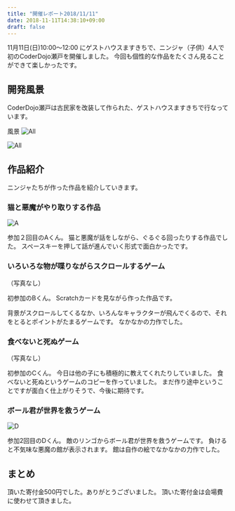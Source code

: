 ```yaml
---
title: "開催レポート2018/11/11"
date: 2018-11-11T14:38:10+09:00
draft: false
---
```


11月11日(日)10:00〜12:00 にゲストハウスますきちで、ニンジャ（子供）4人で初のCoderDojo瀬戸を開催しました。
今回も個性的な作品をたくさん見ることができて楽しかったです。



<!--more-->

## 開発風景

CoderDojo瀬戸は古民家を改装して作られた、ゲストハウスますきちで行なっています。

風景
![All](/images/posts/2018/11/11/all1.jpg)

![All](/images/posts/2018/11/11/all2.jpg)

## 作品紹介

ニンジャたちが作った作品を紹介していきます。

### 猫と悪魔がやり取りする作品

![A](/images/posts/2018/11/11/A.jpg)

参加２回目のAくん。
猫と悪魔が話をしながら、ぐるぐる回ったりする作品でした。
スペースキーを押して話が進んでいく形式で面白かったです。

### いろいろな物が喋りながらスクロールするゲーム

（写真なし）

初参加のBくん。
Scratchカードを見ながら作った作品です。

背景がスクロールしてくるなか、いろんなキャラクターが飛んでくるので、それをとるとポイントがたまるゲームです。
なかなかの力作でした。

### 食べないと死ぬゲーム

（写真なし）

初参加のCくん。
今日は他の子にも積極的に教えてくれたりしていました。
食べないと死ぬというゲームのコピーを作っていました。
まだ作り途中ということですが面白く仕上がりそうで、今後に期待です。


### ボール君が世界を救うゲーム

![D](/images/posts/2018/11/11/D.jpg)

参加2回目のDくん。
敵のリンゴからボール君が世界を救うゲームです。
負けると不気味な悪魔の館が表示されます。
館は自作の絵でなかなかの力作でした。

## まとめ

頂いた寄付金500円でした。ありがとうございました。
頂いた寄付金は会場費に使わせて頂きました。

